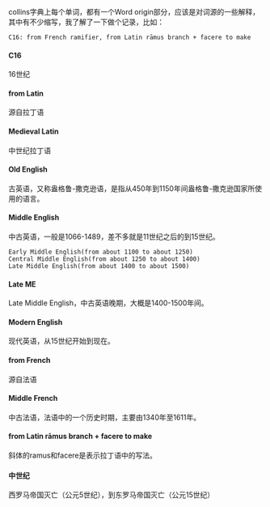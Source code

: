 collins字典上每个单词，都有一个Word origin部分，应该是对词源的一些解释，其中有不少缩写，我了解了一下做个记录，比如：
```
C16: from French ramifier, from Latin rāmus branch + facere to make
```

#### C16
16世纪

#### from Latin
源自拉丁语

#### Medieval Latin
中世纪拉丁语

#### Old English
古英语，又称盎格鲁-撒克逊语，是指从450年到1150年间盎格鲁-撒克逊国家所使用的语言。

#### Middle English
中古英语，一般是1066-1489，差不多就是11世纪之后的到15世纪。
```
Early Middle English(from about 1100 to about 1250)
Central Middle English(from about 1250 to about 1400)
Late Middle English(from about 1400 to about 1500)
```

#### Late ME
Late Middle English，中古英语晚期，大概是1400-1500年间。


#### Modern English
现代英语，从15世纪开始到现在。

#### from French
源自法语

#### Middle French
中古法语，法语中的一个历史时期，主要由1340年至1611年。

#### from Latin rāmus branch + facere to make
斜体的ramus和facere是表示拉丁语中的写法。


#### 中世纪
西罗马帝国灭亡（公元5世纪），到东罗马帝国灭亡（公元15世纪）

